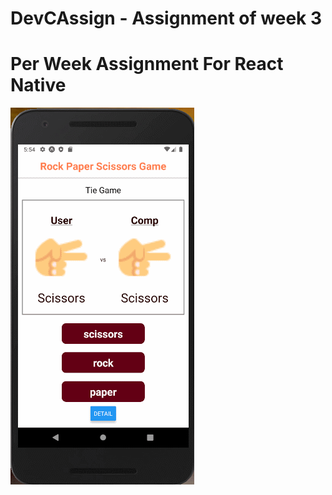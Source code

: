 # DevCAssign - Assignment of week 3
Per Week Assignment For React Native
======================================
![](assets/product.gif)
